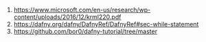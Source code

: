 1. https://www.microsoft.com/en-us/research/wp-content/uploads/2016/12/krml220.pdf
2. https://dafny.org/dafny/DafnyRef/DafnyRef#sec-while-statement
3. https://github.com/bor0/dafny-tutorial/tree/master
